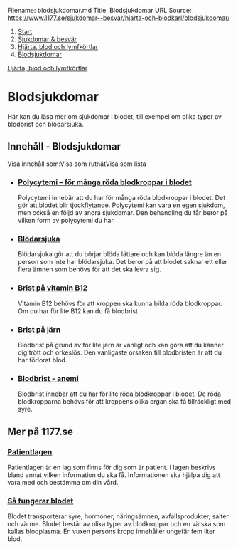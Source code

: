 Filename: blodsjukdomar.md
Title: Blodsjukdomar
URL Source: https://www.1177.se/sjukdomar--besvar/hjarta-och-blodkarl/blodsjukdomar/

1.  [Start](https://www.1177.se/)
2.  [Sjukdomar & besvär](https://www.1177.se/sjukdomar--besvar/)
3.  [Hjärta, blod och lymfkörtlar](https://www.1177.se/sjukdomar--besvar/hjarta-och-blodkarl/)
4.  [Blodsjukdomar](https://www.1177.se/sjukdomar--besvar/hjarta-och-blodkarl/blodsjukdomar/)

[Hjärta, blod och lymfkörtlar](https://www.1177.se/sjukdomar--besvar/hjarta-och-blodkarl/)

Blodsjukdomar
=============

Här kan du läsa mer om sjukdomar i blodet, till exempel om olika typer av blodbrist och blödarsjuka.

Innehåll - Blodsjukdomar
------------------------

Visa innehåll som:Visa som rutnätVisa som lista

*   ### [Polycytemi – för många röda blodkroppar i blodet](https://www.1177.se/sjukdomar--besvar/hjarta-och-blodkarl/blodsjukdomar/polycytemi--for-manga-roda-blodkroppar-i-blodet/)
    
    Polycytemi innebär att du har för många röda blodkroppar i blodet. Det gör att blodet blir tjockflytande. Polycytemi kan vara en egen sjukdom, men också en följd av andra sjukdomar. Den behandling du får beror på vilken form av polycytemi du har.
    
*   ### [Blödarsjuka](https://www.1177.se/sjukdomar--besvar/hjarta-och-blodkarl/blodsjukdomar/blodarsjuka/)
    
    Blödarsjuka gör att du börjar blöda lättare och kan blöda längre än en person som inte har blödarsjuka. Det beror på att blodet saknar ett eller flera ämnen som behövs för att det ska levra sig.
    
*   ### [Brist på vitamin B12](https://www.1177.se/sjukdomar--besvar/hjarta-och-blodkarl/blodsjukdomar/blodbrist-pa-grund-av-for-lite-vitamin-b12/)
    
    Vitamin B12 behövs för att kroppen ska kunna bilda röda blodkroppar. Om du har för lite B12 kan du få blodbrist.
    
*   ### [Brist på järn](https://www.1177.se/sjukdomar--besvar/hjarta-och-blodkarl/blodsjukdomar/blodbrist-pa-grund-av-for-lite-jarn/)
    
    Blodbrist på grund av för lite järn är vanligt och kan göra att du känner dig trött och orkeslös. Den vanligaste orsaken till blodbristen är att du har förlorat blod.
    
*   ### [Blodbrist - anemi](https://www.1177.se/sjukdomar--besvar/hjarta-och-blodkarl/blodsjukdomar/blodbrist/)
    
    Blodbrist innebär att du har för lite röda blodkroppar i blodet. De röda blodkropparna behövs för att kroppens olika organ ska få tillräckligt med syre.
    

Mer på 1177.se
--------------

### [Patientlagen](https://www.1177.se/sa-fungerar-varden/var-med-och-bestam-om-din-vard/patientlagen/)

Patientlagen är en lag som finns för dig som är patient. I lagen beskrivs bland annat vilken information du ska få. Informationen ska hjälpa dig att vara med och bestämma om din vård.

### [Så fungerar blodet](https://www.1177.se/liv--halsa/sa-fungerar-kroppen/blodet/)

Blodet transporterar syre, hormoner, näringsämnen, avfallsprodukter, salter och värme. Blodet består av olika typer av blodkroppar och en vätska som kallas blodplasma. En vuxen persons kropp innehåller ungefär fem liter blod.
